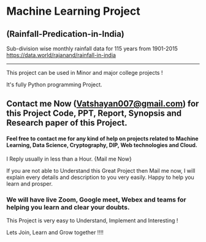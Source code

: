 # Machine Learning Project 
## (Rainfall-Predication-in-India)

Sub-division wise monthly rainfall data for 115 years from 1901-2015
https://data.world/rajanand/rainfall-in-india


********************************************************************************************************************************************************************************
This project can be used in Minor and major college projects !

It's fully Python programming Project.

## Contact me Now (Vatshayan007@gmail.com) for this Project Code, PPT, Report, Synopsis and Research paper of this Project.
#### Feel free to contact me for any kind of help on projects related to Machine Learning, Data Science, Cryptography, DIP, Web technologies and Cloud.

I Reply usually in less than a Hour. {Mail me Now}

If you are not able to Understand this Great Project then Mail me now, I will explain every details and description to you very easily. Happy to help you learn and prosper.

### We will have live Zoom, Google meet, Webex and teams for helping you learn and clear your doubts.

This Project is very easy to Understand, Implement and Interesting !

Lets Join, Learn and Grow together !!!!
